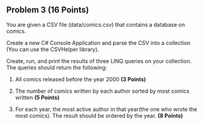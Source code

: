 ## Problem 3 (16 Points)
You are given a CSV file (data/comics.csv) that contains a database on comics.

Create a new C# Console Application and parse the CSV into a collection (You can use the CSVHelper library).

Create, run, and print the results of three LINQ queries on your collection. The queries should return the following:

1. All comics released before the year 2000 **(3 Points)**

2. The number of comics written by each author sorted by most comics written **(5 Points)**

3. For each year, the most active author in that year(the one who wrote the most comics). The result should be ordered by the year. **(8 Points)**